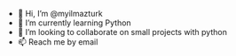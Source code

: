 - 👋 Hi, I’m @myilmazturk
- 🌱 I’m currently learning Python
- 💞️ I’m looking to collaborate on small projects with python
- 📫 Reach me by email

<!---
myilmazturk/myilmazturk is a ✨ special ✨ repository because its `README.md` (this file) appears on your GitHub profile.
You can click the Preview link to take a look at your changes.
--->
